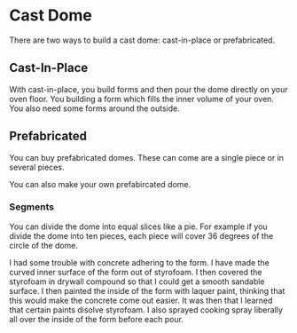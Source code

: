 
# Cast Dome

There are two ways to build a cast dome: cast-in-place or prefabricated.

## Cast-In-Place

With cast-in-place, you build forms and then pour the dome directly on your oven floor.
You building a form which fills the inner volume of your oven.
You also need some forms around the outside.

## Prefabricated

You can buy prefabricated domes.
These can come are a single piece or in several pieces.

You can also make your own prefabircated dome.

### Segments

You can divide the dome into equal slices like a pie.
For example if you divide the dome into ten pieces, each piece will cover 36 degrees of the circle of the dome.

I had some trouble with concrete adhering to the form.
I have made the curved inner surface of the form out of styrofoam.
I then covered the styrofoam in drywall compound so that I could get a smooth sandable surface.
I then painted the inside of the form with laquer paint, thinking that this would make the concrete come out easier.
It was then that I learned that certain paints disolve styrofoam.
I also sprayed cooking spray liberally all over the inside of the form before each pour.


